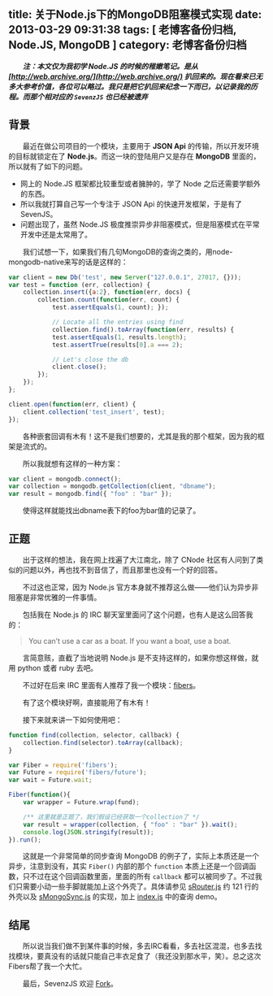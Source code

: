 title: 关于Node.js下的MongoDB阻塞模式实现
date: 2013-03-29 09:31:38
tags: [ 老博客备份归档, Node.JS, MongoDB ]
category: 老博客备份归档
---

　　***注：本文仅为我初学 Node.JS 的时候的稚嫩笔记。是从 [http://web.archive.org/](http://web.archive.org/) 扒回来的。现在看来已无多大参考价值，各位可以略过。我只是把它扒回来纪念一下而已，以记录我的历程。而那个相对应的 `SevenzJS` 也已经被遗弃***

## 背景

　　最近在做公司项目的一个模块，主要用于 **JSON Api** 的传输，所以开发环境的目标就锁定在了 **Node.js**。而这一块的登陆用户又是存在 **MongoDB** 里面的，所以就有了如下的问题。

+ 网上的 Node.JS 框架都比较重型或者臃肿的，学了 Node 之后还需要学额外的东西。
+ 所以我就打算自己写一个专注于 JSON Api 的快速开发框架，于是有了 SevenJS。
+ 问题出现了，虽然 Node.JS 极度推崇异步非阻塞模式，但是阻塞模式在平常开发中还是太常用了。

　　我们试想一下，如果我们有几句MongoDB的查询之类的，用node-mongodb-native来写的话是这样的：

```javascript
var client = new Db('test', new Server("127.0.0.1", 27017, {}));
var test = function (err, collection) {
    collection.insert({a:2}, function(err, docs) {
        collection.count(function(err, count) {
            test.assertEquals(1, count); });

            // Locate all the entries using find
            collection.find().toArray(function(err, results) {
            test.assertEquals(1, results.length);
            test.assertTrue(results[0].a === 2);

            // Let's close the db
            client.close();
        });
    });
};

client.open(function(err, client) {
    client.collection('test_insert', test);
});
```

　　各种嵌套回调有木有！这不是我们想要的，尤其是我的那个框架，因为我的框架是流式的。

　　所以我就想有这样的一种方案：

```javascript
var client = mongodb.connect();
var collection = mongodb.getCollection(client, "dbname");
var result = mongodb.find({ "foo" : "bar" });
```

　　使得这样就能找出dbname表下的foo为bar值的记录了。

## 正题

　　出于这样的想法，我在网上找遍了大江南北，除了 CNode 社区有人问到了类似的问题以外，再也找不到音信了，而且那里也没有一个好的回答。

　　不过这也正常，因为 Node.js 官方本身就不推荐这么做——他们认为异步非阻塞是非常优雅的一件事情。

　　包括我在 Node.js 的 IRC 聊天室里面问了这个问题，也有人是这么回答我的：

> You can’t use a car as a boat. If you want a boat, use a boat.

　　言简意赅，直截了当地说明 Node.js 是不支持这样的，如果你想这样做，就用 python 或者 ruby 去吧。

　　不过好在后来 IRC 里面有人推荐了我一个模块：[fibers](https://github.com/laverdet/node-fibers)。

　　有了这个模块好啊，直接能用了有木有！

　　接下来就来讲一下如何使用吧：

```javascript
function find(collection, selector, callback) {
    collection.find(selector).toArray(callback);
}

var Fiber = require('fibers');
var Future = require('fibers/future');
var wait = Future.wait;

Fiber(function(){
    var wrapper = Future.wrap(fund);

    /** 这里就是正题了，我们假设已经获取一个collection了 */
    var result = wrapper(collection, { "foo" : "bar" }).wait();
    console.log(JSON.stringify(result));
}).run();
```

　　这就是一个非常简单的同步查询 MongoDB 的例子了，实际上本质还是一个异步，注意到没有，其实 `Fiber()` 内部的那个 `function` 本质上还是一个回调函数，只不过在这个回调函数里面，里面的所有 `callback` 都可以被同步了。不过我们只需要小动一些手脚就能加上这个外壳了。具体请参见 [sRouter.js](https://github.com/XadillaX/SevenzJS/blob/a0a0476000c492dd8e70c062cfa432f559edbd16/sevenz/sRouter.js) 约 121 行的外壳以及 [sMongoSync.js](https://github.com/XadillaX/SevenzJS/blob/a0a0476000c492dd8e70c062cfa432f559edbd16/sevenz/sMongoSync.js) 的实现，加上 [index.js](http://web.archive.org/web/20130726042859/https://github.com/XadillaX/SevenzJS/blob/a0a0476000c492dd8e70c062cfa432f559edbd16/actions/index.js) 中的查询 demo。

## 结尾

　　所以说当我们做不到某件事的时候，多去IRC看看，多去社区混混，也多去找找模块，要真没有的话就只能自己丰衣足食了（我还没到那水平，笑）。总之这次Fibers帮了我一个大忙。

　　最后，SevenzJS 欢迎 [Fork](https://github.com/XadillaX/SevenzJS)。